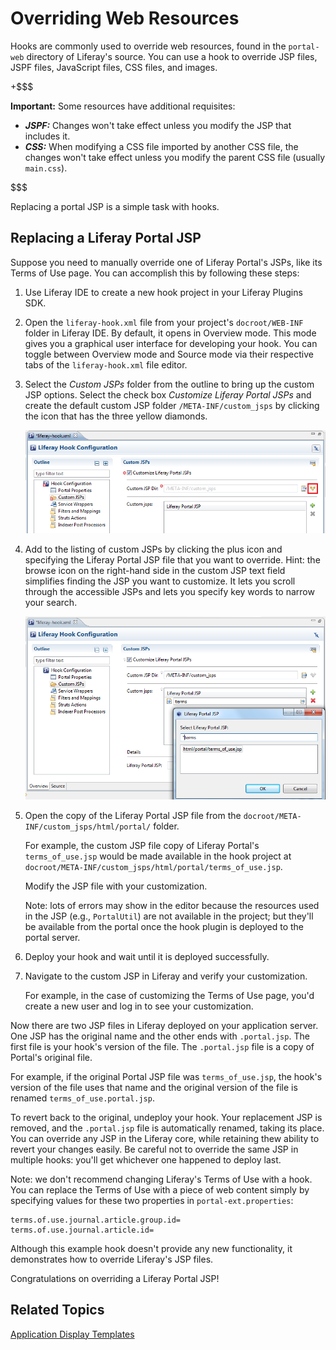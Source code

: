 # Overriding Web Resources [](id=overriding-web-resources)

Hooks are commonly used to override web resources, found in the `portal-web`
directory of Liferay's source. You can use a hook to override JSP files, JSPF
files, JavaScript files, CSS files, and images. 

+$$$

**Important:** Some resources have
additional requisites:

- ***JSPF:*** Changes won't take effect unless you modify the JSP that
  includes it. 
- ***CSS:*** When modifying a CSS file imported by another CSS file, the
  changes won't take effect unless you modify the parent CSS file (usually
  `main.css`). 

$$$

Replacing a portal JSP is a simple task with hooks. 

## Replacing a Liferay Portal JSP

Suppose you need to manually override one of Liferay Portal's JSPs, like its
Terms of Use page. You can accomplish this by following these steps: 

1.  Use Liferay IDE to create a new hook project in your Liferay Plugins SDK. 

2.  Open the `liferay-hook.xml` file from your project's `docroot/WEB-INF`
    folder in Liferay IDE. By default, it opens in Overview mode. This mode
    gives you a graphical user interface for developing your hook. You can
    toggle between Overview mode and Source mode via their respective tabs of
    the `liferay-hook.xml` file editor. 

3.  Select the *Custom JSPs* folder from the outline to bring up the custom JSP
    options. Select the check box *Customize Liferay Portal JSPs* and create
    the default custom JSP folder `/META-INF/custom_jsps` by clicking the icon
    that has the three yellow diamonds. 

    ![Figure 1: Liferay IDE lets you specify a folder for the custom JSPs you're developing. Create the folder by clicking the icon that has the three yellow diamonds.](../../images/hook-create-custom-jsps-folder.png)

4.  Add to the listing of custom JSPs by clicking the plus icon and specifying
    the Liferay Portal JSP file that you want to override. Hint: the browse icon
    on the right-hand side in the custom JSP text field simplifies finding
    the JSP you want to customize. It lets you scroll through the accessible
    JSPs and lets you specify key words to narrow your search. 

    ![Figure 2: Liferay IDE simplifies adding a custom JSP to your hook by providing a powerful overview mode for editing your `liferay-hook.xml` file.](../../images/add-jsp-customization-with-hook.png)

    <!-- We'll need to retake this Figure's screenshot as the ability to add a custom JSP using the graphical editor is broken. Jim -->

5.  Open the copy of the Liferay Portal JSP file from the
    `docroot/META-INF/custom_jsps/html/portal/` folder. 

    For example, the custom JSP file copy of Liferay Portal's `terms_of_use.jsp`
    would be made available in the hook project at
    `docroot/META-INF/custom_jsps/html/portal/terms_of_use.jsp`. 

    Modify the JSP file with your customization.

    Note: lots of errors may show in the editor because the resources used in
    the JSP (e.g., `PortalUtil`) are not available in the project; but they'll
    be available from the portal once the hook plugin is deployed to the portal
    server. 

6.  Deploy your hook and wait until it is deployed successfully. 

7.  Navigate to the custom JSP in Liferay and verify your customization.

    For example, in the case of customizing the Terms of Use page, you'd
    create a new user and log in to see your customization.

Now there are two JSP files in Liferay deployed on your application server. One
JSP has the original name and the other ends with `.portal.jsp`. The first file
is your hook's version of the file. The `.portal.jsp` file is a copy of Portal's
original file. 

For example, if the original Portal JSP file was `terms_of_use.jsp`, the hook's
version of the file uses that name and the original version of the file
is renamed `terms_of_use.portal.jsp`.

To revert back to the original, undeploy your hook. Your replacement JSP is
removed, and the `.portal.jsp` file is automatically renamed, taking its place.
You can override any JSP in the Liferay core, while retaining thew ability to
revert your changes easily. Be careful not to override the same JSP in multiple
hooks: you'll get whichever one happened to deploy last. 

Note: we don't recommend changing Liferay's Terms of Use with a hook. You can
replace the Terms of Use with a piece of web content simply by specifying
values for these two properties in `portal-ext.properties`:

    terms.of.use.journal.article.group.id=
    terms.of.use.journal.article.id=

Although this example hook doesn't provide any new functionality, it
demonstrates how to override Liferay's JSP files. 

Congratulations on overriding a Liferay Portal JSP! 

## Related Topics 

[Application Display Templates](/develop/tutorials/-/knowledge_base/6-2/application-display-templates)
